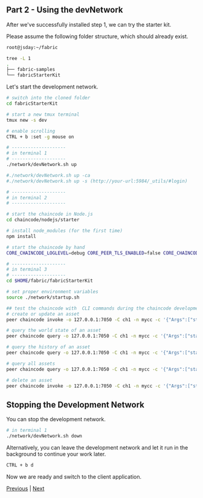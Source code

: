 ## Part 2 - Using the devNetwork
After we've successfully installed step 1, we can try the starter kit.

Please assume the following folder structure, which should already exist.
```bash
root@jsday:~/fabric 

tree -L 1
.
├── fabric-samples
└── fabricStarterKit
```
Let's start the development network.

```bash
# switch into the cloned folder
cd fabricStarterKit

# start a new tmux terminal
tmux new -s dev

# enable scrolling
CTRL + b :set -g mouse on

# --------------------
# in terminal 1
# --------------------
./network/devNetwork.sh up

#./network/devNetwork.sh up -ca
#./network/devNetwork.sh up -s (http://your-url:5984/_utils/#login)

# --------------------
# in terminal 2
# --------------------

# start the chaincode in Node.js
cd chaincode/nodejs/starter

# install node_modules (for the first time)
npm install 

# start the chaincode by hand
CORE_CHAINCODE_LOGLEVEL=debug CORE_PEER_TLS_ENABLED=false CORE_CHAINCODE_ID_NAME=mycc:1.0 ./node_modules/.bin/fabric-chaincode-node start --peer.address 127.0.0.1:7052

# --------------------
# in terminal 3
# --------------------
cd $HOME/fabric/fabricStarterKit

# set proper environment variables
source ./network/startup.sh

## test the chaincode with  CLI commands during the chaincode development
# create or update an asset
peer chaincode invoke -o 127.0.0.1:7050 -C ch1 -n mycc -c '{"Args":["starter:set","{\"no\":\"a1\", \"desc\":\"Product number 1\",\"amount\":10, \"price\":\"500\"}"]}'

# query the world state of an asset
peer chaincode query -o 127.0.0.1:7050 -C ch1 -n mycc -c '{"Args":["starter:get","a1"]}' | jq .

# query the history of an asset
peer chaincode query -o 127.0.0.1:7050 -C ch1 -n mycc -c '{"Args":["starter:getHistory","a1"]}' | jq .

# query all assets
peer chaincode query -o 127.0.0.1:7050 -C ch1 -n mycc -c '{"Args":["starter:getAllAssets"]}' | jq .

# delete an asset
peer chaincode invoke -o 127.0.0.1:7050 -C ch1 -n mycc -c '{"Args":["starter:delete","a1"]}'
```

## Stopping the Development Network
You can stop the development network.
```bash
# in terminal 1
./network/devNetwork.sh down
```

Alternatively, you can leave the development network and let it run in the background to continue your work later.

```bash
CTRL + b d
``` 

Now we are ready and switch to the client application.

[Previous](../README.md#fabric-Developer-starter-kit) | [Next](../backend/readme.md)
